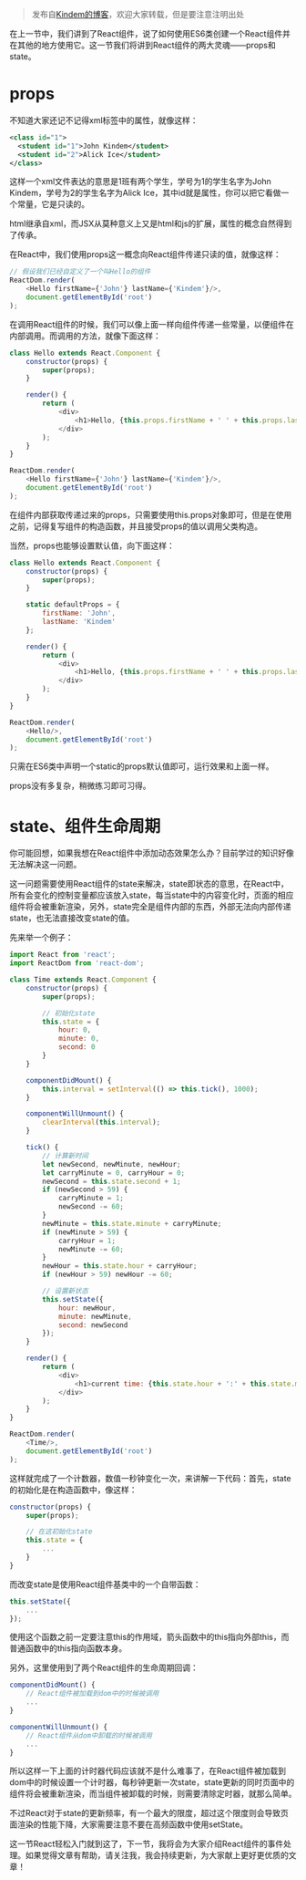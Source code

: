 > 发布自[Kindem的博客](http://www.kindemh.cn/)，欢迎大家转载，但是要注意注明出处

在上一节中，我们讲到了React组件，说了如何使用ES6类创建一个React组件并在其他的地方使用它。这一节我们将讲到React组件的两大灵魂——props和state。

# props
不知道大家还记不记得xml标签中的属性，就像这样：
```xml
<class id="1">
  <student id="1">John Kindem</student>
  <student id="2">Alick Ice</student>
</class>
```
这样一个xml文件表达的意思是1班有两个学生，学号为1的学生名字为John Kindem，学号为2的学生名字为Alick Ice，其中id就是属性，你可以把它看做一个常量，它是只读的。

html继承自xml，而JSX从莫种意义上又是html和js的扩展，属性的概念自然得到了传承。

在React中，我们使用props这一概念向React组件传递只读的值，就像这样：
```javascript
// 假设我们已经自定义了一个叫Hello的组件
ReactDom.render(
    <Hello firstName={'John'} lastName={'Kindem'}/>,
    document.getElementById('root')
);
```

在调用React组件的时候，我们可以像上面一样向组件传递一些常量，以便组件在内部调用。而调用的方法，就像下面这样：
```javascript
class Hello extends React.Component {
    constructor(props) {
        super(props);
    }

    render() {
        return (
            <div>
                <h1>Hello, {this.props.firstName + ' ' + this.props.lastName}</h1>
            </div>
        );
    }
}

ReactDom.render(
    <Hello firstName={'John'} lastName={'Kindem'}/>,
    document.getElementById('root')
);
```
在组件内部获取传递过来的props，只需要使用this.props对象即可，但是在使用之前，记得复写组件的构造函数，并且接受props的值以调用父类构造。

当然，props也能够设置默认值，向下面这样：
```javascript
class Hello extends React.Component {
    constructor(props) {
        super(props);
    }

    static defaultProps = {
        firstName: 'John',
        lastName: 'Kindem'
    };

    render() {
        return (
            <div>
                <h1>Hello, {this.props.firstName + ' ' + this.props.lastName}</h1>
            </div>
        );
    }
}

ReactDom.render(
    <Hello/>,
    document.getElementById('root')
);
```
只需在ES6类中声明一个static的props默认值即可，运行效果和上面一样。

props没有多复杂，稍微练习即可习得。

# state、组件生命周期
你可能回想，如果我想在React组件中添加动态效果怎么办？目前学过的知识好像无法解决这一问题。

这一问题需要使用React组件的state来解决，state即状态的意思，在React中，所有会变化的控制变量都应该放入state，每当state中的内容变化时，页面的相应组件将会被重新渲染，另外，state完全是组件内部的东西，外部无法向内部传递state，也无法直接改变state的值。

先来举一个例子：
```javascript
import React from 'react';
import ReactDom from 'react-dom';

class Time extends React.Component {
    constructor(props) {
        super(props);

        // 初始化state
        this.state = {
            hour: 0,
            minute: 0,
            second: 0
        }
    }

    componentDidMount() {
        this.interval = setInterval(() => this.tick(), 1000);
    }

    componentWillUnmount() {
        clearInterval(this.interval);
    }

    tick() {
        // 计算新时间
        let newSecond, newMinute, newHour;
        let carryMinute = 0, carryHour = 0;
        newSecond = this.state.second + 1;
        if (newSecond > 59) {
            carryMinute = 1;
            newSecond -= 60;
        }
        newMinute = this.state.minute + carryMinute;
        if (newMinute > 59) {
            carryHour = 1;
            newMinute -= 60;
        }
        newHour = this.state.hour + carryHour;
        if (newHour > 59) newHour -= 60;

        // 设置新状态
        this.setState({
            hour: newHour,
            minute: newMinute,
            second: newSecond
        });
    }

    render() {
        return (
            <div>
                <h1>current time: {this.state.hour + ':' + this.state.minute + ':' + this.state.second}</h1>
            </div>
        );
    }
}

ReactDom.render(
    <Time/>,
    document.getElementById('root')
);
```
这样就完成了一个计数器，数值一秒钟变化一次，来讲解一下代码：首先，state的初始化是在构造函数中，像这样：
```javascript
constructor(props) {
    super(props);

    // 在这初始化state
    this.state = {
        ...
    }
}
```
而改变state是使用React组件基类中的一个自带函数：
```javascript
this.setState({
    ...
});
```
使用这个函数之前一定要注意this的作用域，箭头函数中的this指向外部this，而普通函数中的this指向函数本身。

另外，这里使用到了两个React组件的生命周期回调：
```javascript
componentDidMount() {
    // React组件被加载到dom中的时候被调用
    ...
}

componentWillUnmount() {
    // React组件从dom中卸载的时候被调用
    ...
}
```
所以这样一下上面的计时器代码应该就不是什么难事了，在React组件被加载到dom中的时候设置一个计时器，每秒钟更新一次state，state更新的同时页面中的组件将会被重新渲染，而当组件被卸载的时候，则需要清除定时器，就那么简单。

不过React对于state的更新频率，有一个最大的限度，超过这个限度则会导致页面渲染的性能下降，大家需要注意不要在高频函数中使用setState。

这一节React轻松入门就到这了，下一节，我将会为大家介绍React组件的事件处理。如果觉得文章有帮助，请关注我，我会持续更新，为大家献上更好更优质的文章！
